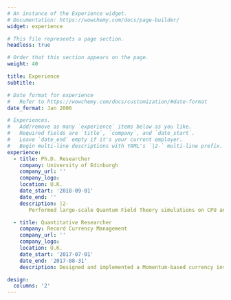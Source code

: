 ```yaml
---
# An instance of the Experience widget.
# Documentation: https://wowchemy.com/docs/page-builder/
widget: experience

# This file represents a page section.
headless: true

# Order that this section appears on the page.
weight: 40

title: Experience
subtitle:

# Date format for experience
#   Refer to https://wowchemy.com/docs/customization/#date-format
date_format: Jan 2006

# Experiences.
#   Add/remove as many `experience` items below as you like.
#   Required fields are `title`, `company`, and `date_start`.
#   Leave `date_end` empty if it's your current employer.
#   Begin multi-line descriptions with YAML's `|2-` multi-line prefix.
experience:
  - title: Ph.D. Researcher
    company: University of Edinburgh
    company_url: ''
    company_logo: 
    location: U.K.
    date_start: '2018-09-01'
    date_end: ''
    description: |2-
       Performed large-scale Quantum Field Theory simulations on CPU and GPU supercomputers to test cosmological models of the early universe

  - title: Quantitative Researcher
    company: Record Currency Management
    company_url: ''
    company_logo: 
    location: U.K.
    date_start: '2017-07-01'
    date_end: '2017-08-31'
    description: Designed and implemented a Momentum-based currency investment strategy for emerging markets

design:
  columns: '2'
---
```

